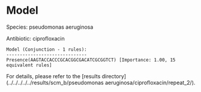 
# Model

Species: pseudomonas aeruginosa

Antibiotic: ciprofloxacin

```
Model (Conjunction - 1 rules):
------------------------------
Presence(AAGTACCACCCGCACGGCGACATCGCGGTCT) [Importance: 1.00, 15 equivalent rules]

```

For details, please refer to the [results directory](../../../../../results/scm_b/pseudomonas aeruginosa/ciprofloxacin/repeat_2/).

